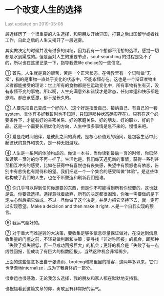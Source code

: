 # 一个改变人生的选择

<font color=gray>Last updated on 2019-05-08</font>

最近经历了一个很重要的人生选择，和男朋友开始异国，打算之后出国留学或者找工作，自此之后的人生又揭开了一层迷雾。

其实做决定的时候并没有过多的纠结，因为我有一个想都不用想的选项，感觉一切都是水到渠成的。但是面对人生的重要节点，soul-searching 的过程是免不了的，所以也在这里记录一下，指导我做life choice的一些信念。

① 首先，人生就是真的很苦，苦是一个正常状态。在佛教里有一个词叫做“无常”，指的是事物一直处于变化的状态中，不能永恒存在。这也是一个辩证唯物主义者都能接受的理论：世上所有的食物都是在运动变化中，所有事物有生有灭，没有永恒不变的事物。所以啊，人生充满意外和错误才是常态，任何幸运和快乐都是恩赐，都应该感激，都不是长久的。

② 人要先把自己变成一个好的人（这个好是指爱自己、接纳自己、有自己的一套system，具体有多好我暂时也不知道，只知道那种状态确实存在）。只有在这个必要条件下，才能有好的亲密关系、好的家庭关系、好的朋友、好的职业、好的作品。这是一个需要长期优化的方向，人生中很多事情是急不来的，慢慢来吧。

③ 爱是花时间陪伴，是彼此之间的真诚，是核心价值观的趋同，是包容生活中此起彼伏的意外和丧失，是一种无限游戏。

④ 人生是一系列的体验构成的。你读一本书，当你读到最后一页的时候，你已然和读第一页时的你不再一样了。生活也是。我们每天遇见新的事情，获得一系列甚至相互冲突的感受，比如在获得中有喜悦也有丧失感，失望中有愤怒也有依恋，告别中有悲伤也有期待和盼望。我们把这一个一个集合的感受叫做“体验”。是这些体验构成了我们的人生，也在不断塑造和刷新我们是谁。

⑤ 你几乎可以得到任何你想要的东西，但是你不可能得到所有你想要的。这也就是说，你要做选择。选择意味着放弃，所有的决定都很困难，你唯一需要做的是下定决心然后把它做成。不过一旦你做了这个决定，并尽力把它坚持下去，就一定可以实现愿望。Make a decision and then make it right. 人是一个自我实现的预言。

⑥ 我运气超好的。

⑦ 对于重大而难逆转的大决策，要收集足够多信息尽量保证做对，在没达到信息收集量的门槛之前，不轻易做判断和决策；要寻找「非对称回报」的机会，即那种「失败了损失很低，但一旦成功回报巨大」的机会；更好的机会是「失败了有一点线性回报，但成功了有巨大的指数回报」，当然这种机会非常稀少。

上面的这些信念多出自于张潇雨、brofeng和简里里的播客，这两年多以来，它们也渐渐地internalize，成为了我身体的一部分。

很幸运也很感激，无论我怎么选择，我的朋友和家人都在默默地支持我。

也祝福看到这篇文章的你，勇敢且有非常好的运气。